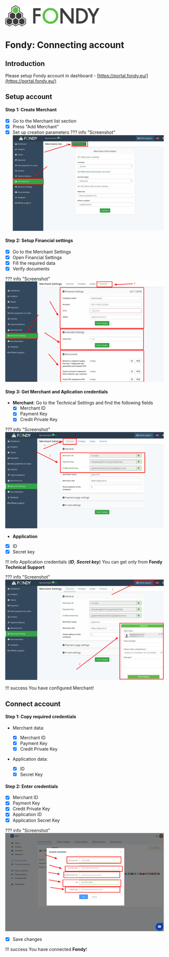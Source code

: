 ![logo](images/logo.png)
# Fondy: Connecting account

## Introduction

Please setup Fondy account in dashboard - 
[https://portal.fondy.eu/](https://portal.fondy.eu/)

## Setup account


#### Step 1: Create Merchant

- [x] Go to the Merchant list section
- [x] Press "Add Merchant"
- [x] Set up creation parameters
??? info "Screenshot"
    [![Step 1](images/fondy-step1.png)](images/fondy-step1.png)

#### Step 2: Setup Financial settings

- [x] Go to the Merchant Settings
- [x] Open Financial Settings
- [x] Fill the required data
- [x] Verify documents

??? info "Screenshot"
    [![Step 2](images/fondy-step2.png)](images/fondy-step2.png)

#### Step 3: Get Merchant and Aplication credentials

- **Merchant**: Go to the Technical Settings and find the following fields
    - [x] Merchant ID
    - [x] Payment Key
    - [x] Credit Private Key

??? info "Screenshot"
    [![Step 3](images/fondy-step3.png)](images/fondy-step3.png)

- **Application**
- [x] ID
- [x] Secret key

!!! info 
    Application credentials (**_ID_**, **_Secret key_**) You can get only from **Fondy Technical Support**

??? info "Screenshot"
    [![Step 3](images/fondy-step4.png)](images/fondy-step4.png)

!!! success
    You have configured Merchant!
    
## Connect account

#### Step 1: Copy required credentials
- Merchant data:

    - [x] Merchant ID
    - [x] Payment Key
    - [x] Credit Private Key

- Application data:
    
    - [x] ID
    - [x] Secret Key

#### Step 2: Enter credentials
   
- [x] Merchant ID
- [x] Payment Key
- [x] Credit Private Key
- [x] Application ID
- [x] Application Secret Key

??? info "Screenshot"
    [![Step 2](images/fondy-step_connect.png)](images/fondy-step_connect.png)
    
- [x] Save changes

!!! success
    You have connected **Fondy**!